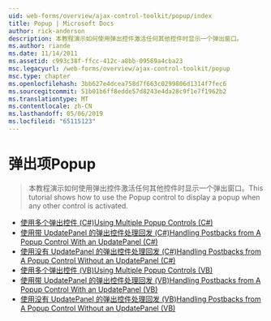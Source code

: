 ```yaml
---
uid: web-forms/overview/ajax-control-toolkit/popup/index
title: Popup | Microsoft Docs
author: rick-anderson
description: 本教程演示如何使用弹出控件激活任何其他控件时显示一个弹出窗口。
ms.author: riande
ms.date: 11/14/2011
ms.assetid: c993c38f-ffcc-412c-a8bb-09569a4cba23
msc.legacyurl: /web-forms/overview/ajax-control-toolkit/popup
msc.type: chapter
ms.openlocfilehash: 3bb627e4dcea758d7f663c0299806d1314f7fec6
ms.sourcegitcommit: 51b01b6ff8edde57d8243e4da28c9f1e7f1962b2
ms.translationtype: MT
ms.contentlocale: zh-CN
ms.lasthandoff: 05/06/2019
ms.locfileid: "65115123"
---
```

# <a name="popup"></a><span data-ttu-id="ad031-103">弹出项</span><span class="sxs-lookup"><span data-stu-id="ad031-103">Popup</span></span>

> <span data-ttu-id="ad031-104">本教程演示如何使用弹出控件激活任何其他控件时显示一个弹出窗口。</span><span class="sxs-lookup"><span data-stu-id="ad031-104">This tutorial shows how to use the Popup control to display a popup when any other control is activated.</span></span>

- [<span data-ttu-id="ad031-105">使用多个弹出控件 (C#)</span><span class="sxs-lookup"><span data-stu-id="ad031-105">Using Multiple Popup Controls (C#)</span></span>](using-multiple-popup-controls-cs.md)
- [<span data-ttu-id="ad031-106">使用带 UpdatePanel 的弹出控件处理回发 (C#)</span><span class="sxs-lookup"><span data-stu-id="ad031-106">Handling Postbacks from A Popup Control With an UpdatePanel (C#)</span></span>](handling-postbacks-from-a-popup-control-with-an-updatepanel-cs.md)
- [<span data-ttu-id="ad031-107">使用没有 UpdatePanel 的弹出控件处理回发 (C#)</span><span class="sxs-lookup"><span data-stu-id="ad031-107">Handling Postbacks from A Popup Control Without an UpdatePanel (C#)</span></span>](handling-postbacks-from-a-popup-control-without-an-updatepanel-cs.md)
- [<span data-ttu-id="ad031-108">使用多个弹出控件 (VB)</span><span class="sxs-lookup"><span data-stu-id="ad031-108">Using Multiple Popup Controls (VB)</span></span>](using-multiple-popup-controls-vb.md)
- [<span data-ttu-id="ad031-109">使用带 UpdatePanel 的弹出控件处理回发 (VB)</span><span class="sxs-lookup"><span data-stu-id="ad031-109">Handling Postbacks from A Popup Control With an UpdatePanel (VB)</span></span>](handling-postbacks-from-a-popup-control-with-an-updatepanel-vb.md)
- [<span data-ttu-id="ad031-110">使用没有 UpdatePanel 的弹出控件处理回发 (VB)</span><span class="sxs-lookup"><span data-stu-id="ad031-110">Handling Postbacks from A Popup Control Without an UpdatePanel (VB)</span></span>](handling-postbacks-from-a-popup-control-without-an-updatepanel-vb.md)
